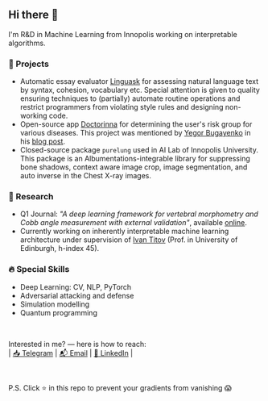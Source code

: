 ## Hi there 👋
I'm R&D in Machine Learning from Innopolis working on interpretable algorithms.

### 🚀 Projects
- Automatic essay evaluator [Linguask](https://github.com/Vitsyn-Morgunov-and-Nikulin/automatic-essay-evaluator) for assessing natural language text by syntax, cohesion, vocabulary etc. Special attention is given to quality ensuring techniques to (partially) automate routine operations and restrict programmers from violating style rules and designing non-working code.
- Open-source app [Doctorinna](https://github.com/Doctorinna) for determining the user's risk group for various diseases. This project was mentioned by [Yegor Bugayenko](https://github.com/yegor256) in his [blog post](https://www.yegor256.com/2021/12/01/teaching.html).
- Closed-source package `purelung` used in AI Lab of Innopolis University. This package is an Albumentations-integrable library for suppressing bone shadows, context aware image crop, image segmentation, and auto inverse in the Chest X-ray images.  

### 🧬 Research
- Q1 Journal: <i>"A deep learning framework for vertebral morphometry and Cobb angle measurement with external validation"</i>, available [online](https://doi.org/10.1007/s00586-022-07245-4).
- Currently working on inherently interpretable machine learning architecture under supervision of [Ivan Titov](http://ivan-titov.org) (Prof. in University of Edinburgh, h-index 45).

### 🔥 Special Skills
- Deep Learning: CV, NLP, PyTorch
- Adversarial attacking and defense
- Simulation modelling
- Quantum programming

<br>

Interested in me? — here is how to reach: \
| [📥 Telegram](https://t.me/AlukaevDanis) | [📬 Email](d.alukaev@innopolis.university) | [🔗 LinkedIn](https://www.linkedin.com/in/danis-alukaev/) |

<br>

P.S. Click ⭐ in this repo to prevent your gradients from vanishing 😱
